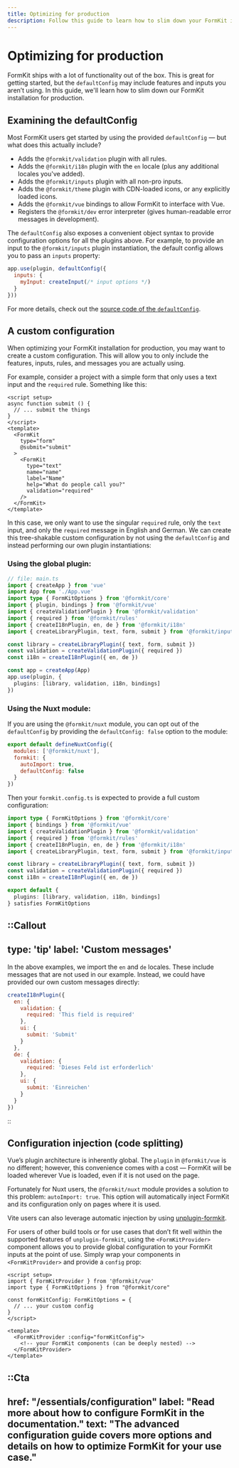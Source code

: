 ```yaml
---
title: Optimizing for production
description: Follow this guide to learn how to slim down your FormKit installation for production.
---
```


# Optimizing for production

FormKit ships with a lot of functionality out of the box. This is great for getting started, but the `defaultConfig` may include features and inputs you aren’t using. In this guide, we'll learn how to slim down our FormKit installation for production.

## Examining the defaultConfig

Most FormKit users get started by using the provided `defaultConfig` — but what does this actually include?

- Adds the `@formkit/validation` plugin with all rules.
- Adds the `@formkit/i18n` plugin with the `en` locale (plus any additional locales you've added).
- Adds the `@formkit/inputs` plugin with all non-pro inputs.
- Adds the `@formkit/theme` plugin with CDN-loaded icons, or any explicitly loaded icons.
- Adds the `@formkit/vue` bindings to allow FormKit to interface with Vue.
- Registers the `@formkit/dev` error interpreter (gives human-readable error messages in development).

The `defaultConfig` also exposes a convenient object syntax to provide configuration options for all the plugins above. For example, to provide an input to the `@formkit/inputs` plugin instantiation, the default config allows you to pass an `inputs` property:

```js
app.use(plugin, defaultConfig({
  inputs: {
    myInput: createInput(/* input options */)
  }
}))
```

For more details, check out the [source code of the `defaultConfig`](https://github.com/formkit/formkit/blob/master/packages/vue/src/defaultConfig.ts).

## A custom configuration

When optimizing your FormKit installation for production, you may want to create a custom configuration. This will allow you to only include the features, inputs, rules, and messages you are actually using.

For example, consider a project with a simple form that only uses a text input and the `required` rule. Something like this:

```vue
<script setup>
async function submit () {
  // ... submit the things
}
</script>
<template>
  <FormKit
    type="form"
    @submit="submit"
  >
    <FormKit
      type="text"
      name="name"
      label="Name"
      help="What do people call you?"
      validation="required"
    />
  </FormKit>
</template>
```

In this case, we only want to use the singular `required` rule, only the `text` input, and only the `required` message in English and German. We can create this tree-shakable custom configuration by not using the `defaultConfig` and instead performing our own plugin instantiations:

### Using the global plugin:

```ts
// file: main.ts
import { createApp } from 'vue'
import App from './App.vue'
import type { FormKitOptions } from '@formkit/core'
import { plugin, bindings } from '@formkit/vue'
import { createValidationPlugin } from '@formkit/validation'
import { required } from '@formkit/rules'
import { createI18nPlugin, en, de } from '@formkit/i18n'
import { createLibraryPlugin, text, form, submit } from '@formkit/inputs'

const library = createLibraryPlugin({ text, form, submit })
const validation = createValidationPlugin({ required })
const i18n = createI18nPlugin({ en, de })

const app = createApp(App)
app.use(plugin, {
  plugins: [library, validation, i18n, bindings]
})
```

### Using the Nuxt module:

If you are using the `@formkit/nuxt` module, you can opt out of the `defaultConfig` by providing the `defaultConfig: false` option to the module:

```js
export default defineNuxtConfig({
  modules: ['@formkit/nuxt'],
  formkit: {
    autoImport: true,
    defaultConfig: false
  }
})
```

Then your `formkit.config.ts` is expected to provide a full custom configuration:

```ts
import type { FormKitOptions } from '@formkit/core'
import { bindings } from '@formkit/vue'
import { createValidationPlugin } from '@formkit/validation'
import { required } from '@formkit/rules'
import { createI18nPlugin, en, de } from '@formkit/i18n'
import { createLibraryPlugin, text, form, submit } from '@formkit/inputs'

const library = createLibraryPlugin({ text, form, submit })
const validation = createValidationPlugin({ required })
const i18n = createI18nPlugin({ en, de })

export default {
  plugins: [library, validation, i18n, bindings]
} satisfies FormKitOptions
```

::Callout
---
type: 'tip'
label: 'Custom messages'
---
In the above examples, we import the `en` and `de` locales. These include messages that are not used in our example. Instead, we could have provided our own custom messages directly:

```js
createI18nPlugin({
  en: {
    validation: {
      required: 'This field is required'
    },
    ui: {
      submit: 'Submit'
    }
  },
  de: {
    validation: {
      required: 'Dieses Feld ist erforderlich'
    },
    ui: {
      submit: 'Einreichen'
    }
  }
})
```
::

## Configuration injection (code splitting)

Vue’s plugin architecture is inherently global. The `plugin` in `@formkit/vue` is no different; however, this convenience comes with a cost — FormKit will be loaded wherever Vue is loaded, even if it is not used on the page.

Fortunately for Nuxt users, the `@formkit/nuxt` module provides a solution to this problem: `autoImport: true`. This option will automatically inject FormKit and its configuration only on pages where it is used.

Vite users can also leverage automatic injection by using [unplugin-formkit](https://github.com/formkit/unplugin-formkit).

For users of other build tools or for use cases that don’t fit well within the supported features of `unplugin-formkit`, using the `<FormKitProvider>` component allows you to provide global configuration to your FormKit inputs at the point of use. Simply wrap your components in `<FormKitProvider>` and provide a `config` prop:

```vue
<script setup>
import { FormKitProvider } from '@formkit/vue'
import type { FormKitOptions } from "@formkit/core"

const formKitConfig: FormKitOptions = {
  // ... your custom config
}
</script>

<template>
  <FormKitProvider :config="formKitConfig">
    <!-- your FormKit components (can be deeply nested) -->
  </FormKitProvider>
</template>
```

::Cta
--- 
href: "/essentials/configuration"
label: "Read more about how to configure FormKit in the documentation."
text: "The advanced configuration guide covers more options and details on how to optimize FormKit for your use case."
---

